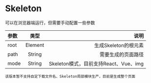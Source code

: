 # Skeleton 
可以在浏览器端运行，但需要手动配置一些参数


| 参数 | 类型 | 说明 |
| :---         |     :---:      |          ---: |
| root   | Element |  生成Skeleton的根元素   |
| path   | String  | 需要生成的页面路径      |
| mode   | String  | Skeleton模式，目前支持React、Vue、img |

    该版本暂不支持自定下载文件名、Skeleton局部模块生产，目前是生成整个页面
